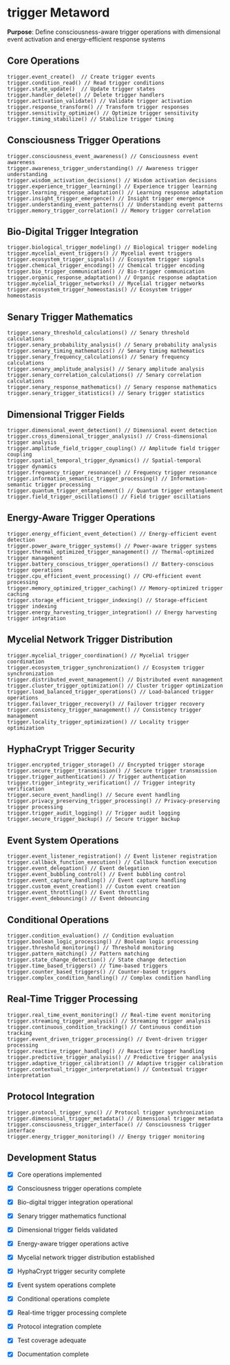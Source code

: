 # trigger Metaword

**Purpose**: Define consciousness-aware trigger operations with dimensional event activation and energy-efficient response systems

## Core Operations

```hyphos
trigger.event_create()  // Create trigger events
trigger.condition_read() // Read trigger conditions
trigger.state_update()  // Update trigger states
trigger.handler_delete() // Delete trigger handlers
trigger.activation_validate() // Validate trigger activation
trigger.response_transform() // Transform trigger responses
trigger.sensitivity_optimize() // Optimize trigger sensitivity
trigger.timing_stabilize() // Stabilize trigger timing
```

## Consciousness Trigger Operations

```hyphos
trigger.consciousness_event_awareness() // Consciousness event awareness
trigger.awareness_trigger_understanding() // Awareness trigger understanding
trigger.wisdom_activation_decisions() // Wisdom activation decisions
trigger.experience_trigger_learning() // Experience trigger learning
trigger.learning_response_adaptation() // Learning response adaptation
trigger.insight_trigger_emergence() // Insight trigger emergence
trigger.understanding_event_patterns() // Understanding event patterns
trigger.memory_trigger_correlation() // Memory trigger correlation
```

## Bio-Digital Trigger Integration

```hyphos
trigger.biological_trigger_modeling() // Biological trigger modeling
trigger.mycelial_event_triggers() // Mycelial event triggers
trigger.ecosystem_trigger_signals() // Ecosystem trigger signals
trigger.chemical_trigger_encoding() // Chemical trigger encoding
trigger.bio_trigger_communication() // Bio-trigger communication
trigger.organic_response_adaptation() // Organic response adaptation
trigger.mycelial_trigger_networks() // Mycelial trigger networks
trigger.ecosystem_trigger_homeostasis() // Ecosystem trigger homeostasis
```

## Senary Trigger Mathematics

```hyphos
trigger.senary_threshold_calculations() // Senary threshold calculations
trigger.senary_probability_analysis() // Senary probability analysis
trigger.senary_timing_mathematics() // Senary timing mathematics
trigger.senary_frequency_calculations() // Senary frequency calculations
trigger.senary_amplitude_analysis() // Senary amplitude analysis
trigger.senary_correlation_calculations() // Senary correlation calculations
trigger.senary_response_mathematics() // Senary response mathematics
trigger.senary_trigger_statistics() // Senary trigger statistics
```

## Dimensional Trigger Fields

```hyphos
trigger.dimensional_event_detection() // Dimensional event detection
trigger.cross_dimensional_trigger_analysis() // Cross-dimensional trigger analysis
trigger.amplitude_field_trigger_coupling() // Amplitude field trigger coupling
trigger.spatial_temporal_trigger_dynamics() // Spatial-temporal trigger dynamics
trigger.frequency_trigger_resonance() // Frequency trigger resonance
trigger.information_semantic_trigger_processing() // Information-semantic trigger processing
trigger.quantum_trigger_entanglement() // Quantum trigger entanglement
trigger.field_trigger_oscillations() // Field trigger oscillations
```

## Energy-Aware Trigger Operations

```hyphos
trigger.energy_efficient_event_detection() // Energy-efficient event detection
trigger.power_aware_trigger_systems() // Power-aware trigger systems
trigger.thermal_optimized_trigger_management() // Thermal-optimized trigger management
trigger.battery_conscious_trigger_operations() // Battery-conscious trigger operations
trigger.cpu_efficient_event_processing() // CPU-efficient event processing
trigger.memory_optimized_trigger_caching() // Memory-optimized trigger caching
trigger.storage_efficient_trigger_indexing() // Storage-efficient trigger indexing
trigger.energy_harvesting_trigger_integration() // Energy harvesting trigger integration
```

## Mycelial Network Trigger Distribution

```hyphos
trigger.mycelial_trigger_coordination() // Mycelial trigger coordination
trigger.ecosystem_trigger_synchronization() // Ecosystem trigger synchronization
trigger.distributed_event_management() // Distributed event management
trigger.cluster_trigger_optimization() // Cluster trigger optimization
trigger.load_balanced_trigger_operations() // Load-balanced trigger operations
trigger.failover_trigger_recovery() // Failover trigger recovery
trigger.consistency_trigger_management() // Consistency trigger management
trigger.locality_trigger_optimization() // Locality trigger optimization
```

## HyphaCrypt Trigger Security

```hyphos
trigger.encrypted_trigger_storage() // Encrypted trigger storage
trigger.secure_trigger_transmission() // Secure trigger transmission
trigger.trigger_authentication() // Trigger authentication
trigger.trigger_integrity_verification() // Trigger integrity verification
trigger.secure_event_handling() // Secure event handling
trigger.privacy_preserving_trigger_processing() // Privacy-preserving trigger processing
trigger.trigger_audit_logging() // Trigger audit logging
trigger.secure_trigger_backup() // Secure trigger backup
```

## Event System Operations

```hyphos
trigger.event_listener_registration() // Event listener registration
trigger.callback_function_execution() // Callback function execution
trigger.event_delegation() // Event delegation
trigger.event_bubbling_control() // Event bubbling control
trigger.event_capture_handling() // Event capture handling
trigger.custom_event_creation() // Custom event creation
trigger.event_throttling() // Event throttling
trigger.event_debouncing() // Event debouncing
```

## Conditional Operations

```hyphos
trigger.condition_evaluation() // Condition evaluation
trigger.boolean_logic_processing() // Boolean logic processing
trigger.threshold_monitoring() // Threshold monitoring
trigger.pattern_matching() // Pattern matching
trigger.state_change_detection() // State change detection
trigger.time_based_triggers() // Time-based triggers
trigger.counter_based_triggers() // Counter-based triggers
trigger.complex_condition_handling() // Complex condition handling
```

## Real-Time Trigger Processing

```hyphos
trigger.real_time_event_monitoring() // Real-time event monitoring
trigger.streaming_trigger_analysis() // Streaming trigger analysis
trigger.continuous_condition_tracking() // Continuous condition tracking
trigger.event_driven_trigger_processing() // Event-driven trigger processing
trigger.reactive_trigger_handling() // Reactive trigger handling
trigger.predictive_trigger_analysis() // Predictive trigger analysis
trigger.adaptive_trigger_calibration() // Adaptive trigger calibration
trigger.contextual_trigger_interpretation() // Contextual trigger interpretation
```

## Protocol Integration

```hyphos
trigger.protocol_trigger_sync() // Protocol trigger synchronization
trigger.dimensional_trigger_metadata() // Dimensional trigger metadata
trigger.consciousness_trigger_interface() // Consciousness trigger interface
trigger.energy_trigger_monitoring() // Energy trigger monitoring
```

## Development Status

- [x] Core operations implemented
- [x] Consciousness trigger operations complete
- [x] Bio-digital trigger integration operational
- [x] Senary trigger mathematics functional
- [x] Dimensional trigger fields validated
- [x] Energy-aware trigger operations active
- [x] Mycelial network trigger distribution established
- [x] HyphaCrypt trigger security complete
- [x] Event system operations complete
- [x] Conditional operations complete
- [x] Real-time trigger processing complete
- [x] Protocol integration complete
- [x] Test coverage adequate
- [x] Documentation complete

